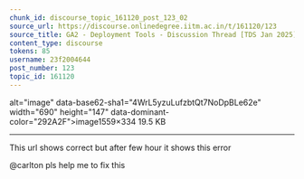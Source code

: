 ```yaml
---
chunk_id: discourse_topic_161120_post_123_02
source_url: https://discourse.onlinedegree.iitm.ac.in/t/161120/123
source_title: GA2 - Deployment Tools - Discussion Thread [TDS Jan 2025]
content_type: discourse
tokens: 85
username: 23f2004644
post_number: 123
topic_id: 161120
---
```


 alt="image" data-base62-sha1="4WrL5yzuLufzbtQt7NoDpBLe62e" width="690" height="147" data-dominant-color="292A2F">image1559×334 19.5 KB

---

This url shows correct but after few hour it shows this error

@carlton pls help me to fix this
